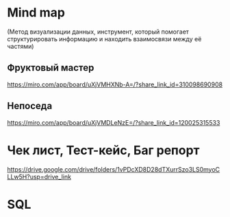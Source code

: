 # Mind map
(Метод визуализации данных, инструмент, который помогает структурировать информацию и находить взаимосвязи между её частями)
## Фруктовый мастер
https://miro.com/app/board/uXjVMHXNb-A=/?share_link_id=310098690908

## Непоседа
https://miro.com/app/board/uXjVMDLeNzE=/?share_link_id=120025315533

# Чек лист, Тест-кейс, Баг репорт
https://drive.google.com/drive/folders/1vPDcXD8D28dTXurrSzo3LS0myoCLLw5H?usp=drive_link

# SQL
